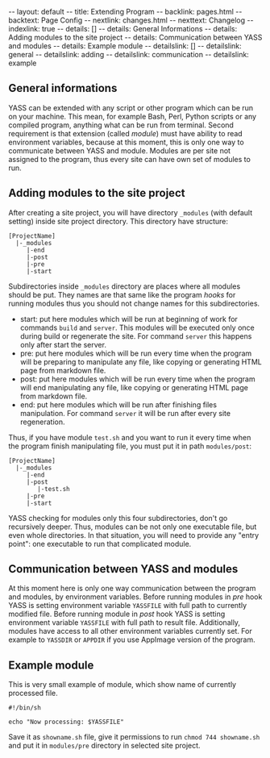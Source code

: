 -- layout: default
-- title: Extending Program
-- backlink: pages.html
-- backtext: Page Config
-- nextlink: changes.html
-- nexttext: Changelog
-- indexlink: true
-- details: []
-- details: General Informations
-- details: Adding modules to the site project
-- details: Communication between YASS and modules
-- details: Example module
-- detailslink: []
-- detailslink: general
-- detailslink: adding
-- detailslink: communication
-- detailslink: example
## <a name="general"></a>General informations

YASS can be extended with any script or other program which can be run on your
machine. This mean, for example Bash, Perl, Python scripts or any compiled
program, anything what can be run from terminal. Second requirement is that
extension (called *module*) must have ability to read environment variables,
because at this moment, this is only one way to communicate between YASS and
module. Modules are per site not assigned to the program, thus every site can
have own set of modules to run.

## <a name="adding"></a>Adding modules to the site project

After creating a site project, you will have directory `_modules` (with default
setting) inside site project directory. This directory have structure:

    [ProjectName]
      |-_modules
         |-end
         |-post
         |-pre
         |-start

Subdirectories inside `_modules` directory are places where all modules should
be put. They names are that same like the program *hooks* for running modules
thus you should not change names for this subdirectories.

- start: put here modules which will be run at beginning of work for commands
  `build` and `server`. This modules will be executed only once during build or
  regenerate the site. For command `server` this happens only after start the
  server.
- pre: put here modules which will be run every time when the program will be
  preparing to manipulate any file, like copying or generating HTML page from
  markdown file.
- post: put here modules which will be run every time when the program will end
  manipulating any file, like copying or generating HTML page from markdown
  file.
- end: put here modules which will be run after finishing files manipulation.
  For command `server` it will be run after every site regeneration.

Thus, if you have module `test.sh` and you want to run it every time when the
program finish manipulating file, you must put it in path `modules/post`:

    [ProjectName]
      |-_modules
         |-end
         |-post
            |-test.sh
         |-pre
         |-start

YASS checking for modules only this four subdirectories, don't go recursively
deeper. Thus, modules can be not only one executable file, but even whole
directories. In that situation, you will need to provide any "entry point": one
executable to run that complicated module.

## <a name="communication"></a>Communication between YASS and modules

At this moment here is only one way communication between the program and
modules, by environment variables. Before running modules in *pre* hook YASS
is setting environment variable `YASSFILE` with full path to currently
modified file. Before running module in *post* hook YASS is setting environment
variable `YASSFILE` with full path to result file. Additionally, modules have
access to all other environment variables currently set. For example to
`YASSDIR` or `APPDIR` if you use AppImage version of the program.

## <a name="example"></a>Example module

This is very small example of module, which show name of currently processed
file.

    #!/bin/sh

    echo "Now processing: $YASSFILE"

Save it as `showname.sh` file, give it permissions to run `chmod 744
showname.sh` and put it in `modules/pre` directory in selected site project.
